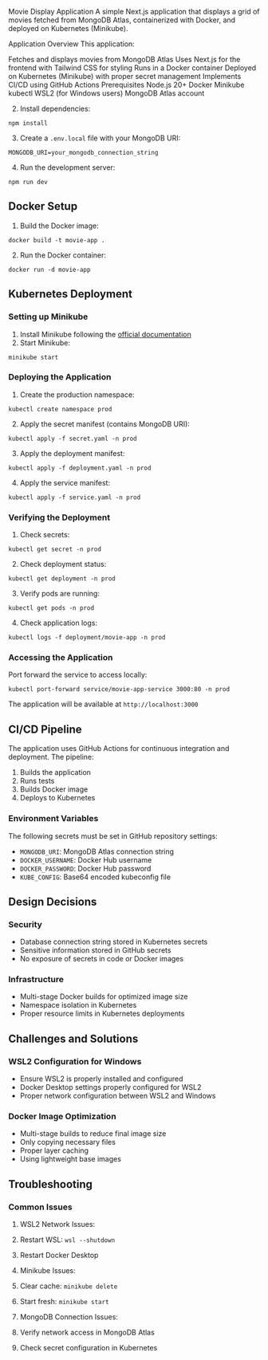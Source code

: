 Movie Display Application
A simple Next.js application that displays a grid of movies fetched from MongoDB Atlas, containerized with Docker, and deployed on Kubernetes (Minikube).

Application Overview
This application:

Fetches and displays movies from MongoDB Atlas
Uses Next.js for the frontend with Tailwind CSS for styling
Runs in a Docker container
Deployed on Kubernetes (Minikube) with proper secret management
Implements CI/CD using GitHub Actions
Prerequisites
Node.js 20+
Docker
Minikube
kubectl
WSL2 (for Windows users)
MongoDB Atlas account

2. Install dependencies:


```shellscript
npm install
```

3. Create a `.env.local` file with your MongoDB URI:


```plaintext
MONGODB_URI=your_mongodb_connection_string
```

4. Run the development server:


```shellscript
npm run dev
```

## Docker Setup

1. Build the Docker image:


```shellscript
docker build -t movie-app .
```

2. Run the Docker container:


```shellscript
docker run -d movie-app
```

## Kubernetes Deployment

### Setting up Minikube

1. Install Minikube following the [official documentation](https://minikube.sigs.k8s.io/docs/start/)
2. Start Minikube:


```shellscript
minikube start
```

### Deploying the Application

1. Create the production namespace:


```shellscript
kubectl create namespace prod
```

2. Apply the secret manifest (contains MongoDB URI):


```shellscript
kubectl apply -f secret.yaml -n prod
```

3. Apply the deployment manifest:


```shellscript
kubectl apply -f deployment.yaml -n prod
```

4. Apply the service manifest:


```shellscript
kubectl apply -f service.yaml -n prod
```

### Verifying the Deployment

1. Check secrets:


```shellscript
kubectl get secret -n prod
```

2. Check deployment status:


```shellscript
kubectl get deployment -n prod
```

3. Verify pods are running:


```shellscript
kubectl get pods -n prod
```

4. Check application logs:


```shellscript
kubectl logs -f deployment/movie-app -n prod
```

### Accessing the Application

Port forward the service to access locally:

```shellscript
kubectl port-forward service/movie-app-service 3000:80 -n prod
```

The application will be available at `http://localhost:3000`

## CI/CD Pipeline

The application uses GitHub Actions for continuous integration and deployment. The pipeline:

1. Builds the application
2. Runs tests
3. Builds Docker image
4. Deploys to Kubernetes


### Environment Variables

The following secrets must be set in GitHub repository settings:

- `MONGODB_URI`: MongoDB Atlas connection string
- `DOCKER_USERNAME`: Docker Hub username
- `DOCKER_PASSWORD`: Docker Hub password
- `KUBE_CONFIG`: Base64 encoded kubeconfig file


## Design Decisions

### Security

- Database connection string stored in Kubernetes secrets
- Sensitive information stored in GitHub secrets
- No exposure of secrets in code or Docker images


### Infrastructure

- Multi-stage Docker builds for optimized image size
- Namespace isolation in Kubernetes
- Proper resource limits in Kubernetes deployments


## Challenges and Solutions

### WSL2 Configuration for Windows

- Ensure WSL2 is properly installed and configured
- Docker Desktop settings properly configured for WSL2
- Proper network configuration between WSL2 and Windows


### Docker Image Optimization

- Multi-stage builds to reduce final image size
- Only copying necessary files
- Proper layer caching
- Using lightweight base images


## Troubleshooting

### Common Issues

1. WSL2 Network Issues:

1. Restart WSL: `wsl --shutdown`
2. Restart Docker Desktop



2. Minikube Issues:

1. Clear cache: `minikube delete`
2. Start fresh: `minikube start`



3. MongoDB Connection Issues:

1. Verify network access in MongoDB Atlas
2. Check secret configuration in Kubernetes